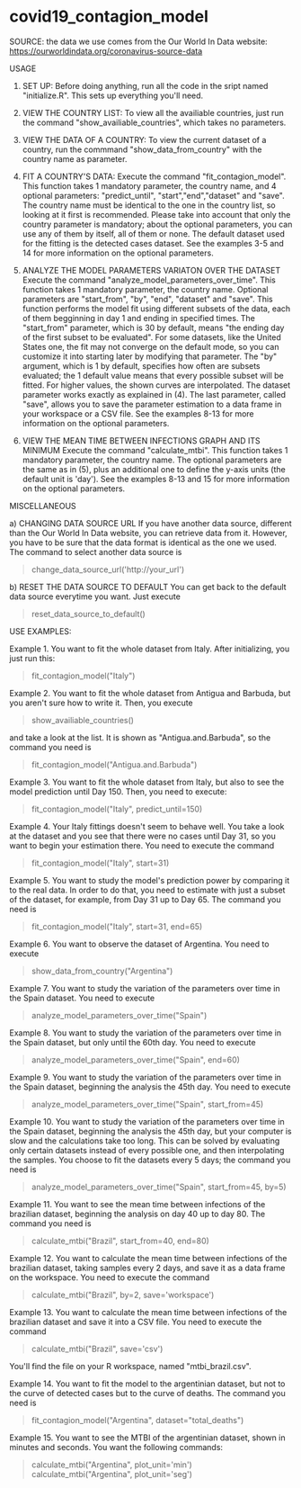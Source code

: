# covid19_contagion_model

SOURCE: the data we use comes from the Our World In Data website: https://ourworldindata.org/coronavirus-source-data

USAGE

1. SET UP:
Before doing anything, run all the code in the sript named "initialize.R". This sets up everything you'll need.

2. VIEW THE COUNTRY LIST:
To view all the availiable countries, just run the command "show_availiable_countries", which takes no parameters.

3. VIEW THE DATA OF A COUNTRY:
To view the current dataset of a country, run the commmand "show_data_from_country" with the country name as parameter.

4. FIT A COUNTRY'S DATA:
Execute the command "fit_contagion_model". This function takes 1 mandatory parameter, the country name, and 4 optional parameters: "predict_until", "start","end","dataset" and "save". The country name must be identical to the one in the country list, so looking at it first is recommended. Please take into account that only the country parameter is mandatory; about the optional parameters, you can use any of them by itself, all of them or none. The default dataset used for the fitting is the detected cases dataset. See the examples 3-5 and 14 for more information on the optional parameters. 

5. ANALYZE THE MODEL PARAMETERS VARIATON OVER THE DATASET
Execute the command "analyze_model_parameters_over_time". This function takes 1 mandatory parameter, the country name. Optional parameters are "start_from", "by", "end", "dataset" and "save". This function performs the model fit using different subsets of the data, each of them begginning in day 1 and ending in specified times. The "start_from" parameter, which is 30 by default, means "the ending day of the first subset to be evaluated". For some datasets, like the United States one, the fit may not converge on the default mode, so you can customize it into starting later by modifying that parameter. The "by" argument, which is 1 by default, specifies how often are subsets evaluated; the 1 default value means that every possible subset will be fitted. For higher values, the shown curves are interpolated. The dataset parameter works exactly as explained in (4). The last parameter, called "save", allows you to save the parameter estimation to a data frame in your workspace or a CSV file. See the examples 8-13 for more information on the optional parameters.

6. VIEW THE MEAN TIME BETWEEN INFECTIONS GRAPH AND ITS MINIMUM
Execute the command "calculate_mtbi". This function takes 1 mandatory parameter, the country name. The optional parameters are the same as in (5), plus an additional one to define the y-axis units (the default unit is 'day'). See the examples 8-13 and 15 for more information on the optional parameters.

MISCELLANEOUS

a) CHANGING DATA SOURCE URL
If you have another data source, different than the Our World In Data website, you can retrieve data from it. However, you have to be sure that the data format is identical as the one we used. The command to select another data source is
>change_data_source_url('http://your_url')

b) RESET THE DATA SOURCE TO DEFAULT
You can get back to the default data source everytime you want. Just execute
>reset_data_source_to_default()



USE EXAMPLES:

Example 1. You want to fit the whole dataset from Italy. After initializing, you just run this:
>fit_contagion_model("Italy")

Example 2. You want to fit the whole dataset from Antigua and Barbuda, but you aren't sure how to write it. Then, you execute
>show_availiable_countries()

and take a look at the list. It is shown as "Antigua.and.Barbuda", so the command you need is
>fit_contagion_model("Antigua.and.Barbuda")

Example 3. You want to fit the whole dataset from Italy, but also to see the model prediction until Day 150. Then, you need to execute:
>fit_contagion_model("Italy", predict_until=150)

Example 4. Your Italy fittings doesn't seem to behave well. You take a look at the dataset and you see that there were no cases until Day 31, so you want to begin your estimation there. You need to execute the command
>fit_contagion_model("Italy", start=31)

Example 5. You want to study the model's prediction power by comparing it to the real data. In order to do that, you need to estimate with just a subset of the dataset, for example, from Day 31 up to Day 65. The command you need is
>fit_contagion_model("Italy", start=31, end=65)

Example 6. You want to observe the dataset of Argentina. You need to execute
>show_data_from_country("Argentina")

Example 7. You want to study the variation of the parameters over time in the Spain dataset. You need to execute
>analyze_model_parameters_over_time("Spain")

Example 8. You want to study the variation of the parameters over time in the Spain dataset, but only until the 60th day. You need to execute
>analyze_model_parameters_over_time("Spain", end=60)

Example 9. You want to study the variation of the parameters over time in the Spain dataset, beginning the analysis the 45th day. You need to execute
>analyze_model_parameters_over_time("Spain", start_from=45)

Example 10. You want to study the variation of the parameters over time in the Spain dataset, beginning the analysis the 45th day, but your computer is slow and the calculations take too long. This can be solved by evaluating only certain datasets instead of every possible one, and then interpolating the samples. You choose to fit the datasets every 5 days; the command you need is 
>analyze_model_parameters_over_time("Spain", start_from=45, by=5)

Example 11. You want to see the mean time between infections of the brazilian dataset, beginning the analysis on day 40 up to day 80. The command you need is
>calculate_mtbi("Brazil", start_from=40, end=80)

Example 12. You want to calculate the mean time between infections of the brazilian dataset, taking samples every 2 days, and save it as a data frame on the workspace. You need to execute the command
>calculate_mtbi("Brazil", by=2, save='workspace')

Example 13. You want to calculate the mean time between infections of the brazilian dataset and save it into a CSV file. You need to execute the command
>calculate_mtbi("Brazil", save='csv')

You'll find the file on your R workspace, named "mtbi_brazil.csv".

Example 14. You want to fit the model to the argentinian dataset, but not to the curve of detected cases but to the curve of deaths. The command you need is
>fit_contagion_model("Argentina", dataset="total_deaths")

Example 15. You want to see the MTBI of the argentinian dataset, shown in minutes and seconds. You want the following commands:
>calculate_mtbi("Argentina", plot_unit='min')
>calculate_mtbi("Argentina", plot_unit='seg')